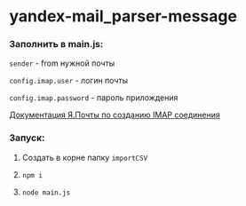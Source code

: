 # yandex-mail_parser-message

### Заполнить в main.js:

```sender``` - from нужной почты

```config.imap.user``` - логин почты

```config.imap.password``` - пароль прилождения

[Документация Я.Почты по созданию IMAP соединения](https://yandex.ru/support/mail/mail-clients/others.html)

### Запуск:
1. Создать в корне папку ```importCSV```


2. ```npm i```

3. ```node main.js```
